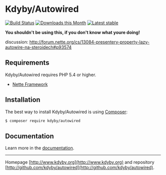 Kdyby/Autowired
======

[![Build Status](https://travis-ci.org/Kdyby/Autowired.svg?branch=master)](https://travis-ci.org/Kdyby/Autowired)
[![Downloads this Month](https://img.shields.io/packagist/dm/kdyby/autowired.svg)](https://packagist.org/packages/kdyby/autowired)
[![Latest stable](https://img.shields.io/packagist/v/kdyby/autowired.svg)](https://packagist.org/packages/kdyby/autowired)

**You shouldn't be using this, if you don't know what youre doing!**

discussion: http://forum.nette.org/cs/13084-presentery-property-lazy-autowire-na-steroidech#p93574


Requirements
------------

Kdyby/Autowired requires PHP 5.4 or higher.

- [Nette Framework](https://github.com/nette/nette)


Installation
------------

The best way to install Kdyby/Autowired is using  [Composer](http://getcomposer.org/):

```sh
$ composer require kdyby/autowired
```


Documentation
------------

Learn more in the [documentation](https://github.com/Kdyby/Autowired/blob/master/docs/en/index.md).



-----

Homepage [http://www.kdyby.org](http://www.kdyby.org) and repository [http://github.com/kdyby/autowired](http://github.com/kdyby/autowired).
